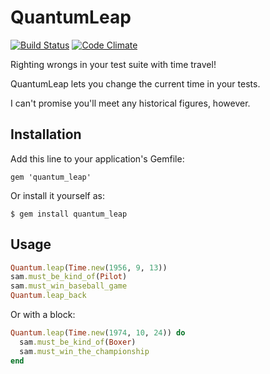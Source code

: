 # QuantumLeap

[![Build Status](https://travis-ci.org/mattreduce/quantum_leap.svg?branch=master)](https://travis-ci.org/mattreduce/quantum_leap)
[![Code Climate](https://codeclimate.com/github/mattonrails/quantum_leap.png)](https://codeclimate.com/github/mattonrails/quantum_leap)

Righting wrongs in your test suite with time travel!

QuantumLeap lets you change the current time in your tests.

I can't promise you'll meet any historical figures, however.

## Installation

Add this line to your application's Gemfile:

    gem 'quantum_leap'

Or install it yourself as:

    $ gem install quantum_leap

## Usage

```ruby
Quantum.leap(Time.new(1956, 9, 13))
sam.must_be_kind_of(Pilot)
sam.must_win_baseball_game
Quantum.leap_back
```

Or with a block:

```ruby
Quantum.leap(Time.new(1974, 10, 24)) do
  sam.must_be_kind_of(Boxer)
  sam.must_win_the_championship
end
```
